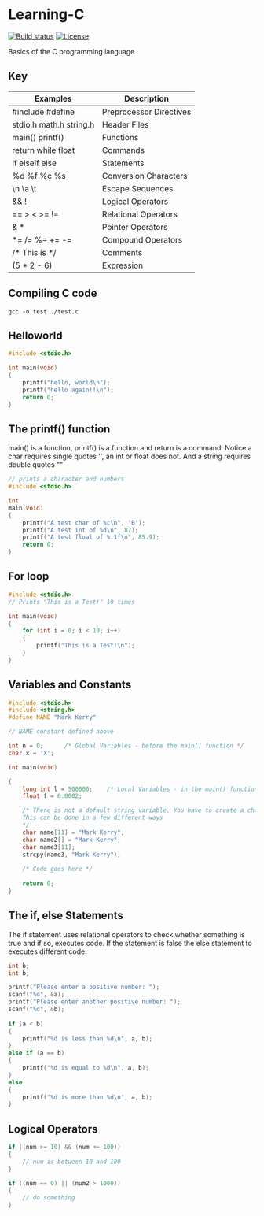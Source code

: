 # Learning-C

[![Build status](https://ci.appveyor.com/api/projects/status/n270qj9742tycb5b/branch/master?svg=true)](https://ci.appveyor.com/project/markkerry/learning-c/branch/master)
[![License](https://img.shields.io/badge/license-MIT-blue.svg)](https://github.com/markkerry/Learning-C/blob/master/LICENSE)

Basics of the C programming language

## Key

| Examples                | Description               |
|-------------------------|---------------------------|
| #include #define        | Preprocessor Directives   |
| stdio.h math.h string.h | Header Files              |
| main() printf()         | Functions                 |
| return while float      | Commands                  |
| if elseif else          | Statements                |
| %d %f %c %s             | Conversion Characters     |
| \n \a \t                | Escape Sequences          |
| && !                    | Logical Operators         |
| == > < >= !=            | Relational Operators      |
| &  *                    | Pointer Operators         |
| *= /= %= += -=          | Compound Operators        |
| /* This is */           | Comments                  |
| (5 * 2 - 6)             | Expression                |

## Compiling C code

`gcc -o test ./test.c`

## Helloworld

``` C
#include <stdio.h>

int main(void)
{
    printf("hello, world\n");
    printf("hello again!!\n");
    return 0;
}
```

## The printf() function

main() is a function, printf() is a function and return is a command.
Notice a char requires single quotes '', an int or float does not.
And a string requires double quotes ""

``` C
// prints a character and numbers
#include <stdio.h>

int
main(void)
{
    printf("A test char of %c\n", 'B');
    printf("A test int of %d\n", 87);
    printf("A test float of %.1f\n", 85.9);
    return 0;
}
```

## For loop

``` C
#include <stdio.h>
// Prints "This is a Test!" 10 times

int main(void)
{
    for (int i = 0; i < 10; i++)
    {
        printf("This is a Test!\n");
    }
}
```

## Variables and Constants

``` C
#include <stdio.h>
#include <string.h>
#define NAME "Mark Kerry"

// NAME constant defined above

int n = 0;      /* Global Variables - before the main() function */
char x = 'X';

int main(void)

{
    long int l = 500000;    /* Local Variables - in the main() function */
    float f = 0.0002;

    /* There is not a default string variable. You have to create a char array.
    This can be done in a few different ways
    */
    char name[11] = "Mark Kerry"; 
    char name2[] = "Mark Kerry";
    char name3[11];
    strcpy(name3, "Mark Kerry");
    
    /* Code goes here */
    
    return 0;
}
```

## The if, else Statements

The if statement uses relational operators to check whether something is true and if so, executes code. If the statement is false the else statement to executes different code. 

``` C
int b;
int b;

printf("Please enter a positive number: ");
scanf("%d", &a);
printf("Please enter another positive number: ");
scanf("%d", &b);
    
if (a < b)
{
    printf("%d is less than %d\n", a, b);
}
else if (a == b)
{
    printf("%d is equal to %d\n", a, b);
}
else
{
    printf("%d is more than %d\n", a, b);
}
```

## Logical Operators

```C
if ((num >= 10) && (num <= 100))
{
    // num is between 10 and 100
}

if ((num == 0) || (num2 > 1000))
{
    // do something
}
```